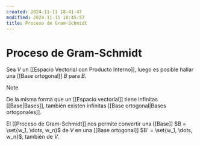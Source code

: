```yaml
---
created: 2024-11-11 18:41:47
modified: 2024-11-11 18:45:57
title: Proceso de Gram-Schmidt
---
```


# Proceso de Gram-Schmidt

Sea $V$ un [[Espacio Vectorial con Producto Interno]], luego es posible hallar una [[Base ortogonal]] $B$ para $B$.

> [!note]
> De la misma forma que un [[Espacio vectorial]] tiene infinitas [[Base|Bases]], también existen infinitas [[Base ortogonal|Bases ortogonales]].

El [[Proceso de Gram-Schmidt]] nos permite convertir una [[Base]] $B = \set{w_1, \dots, w_n}$ de $V$ en una [[Base ortogonal]] $B' = \set{w_1, \dots, w_n}$, también de $V$.
